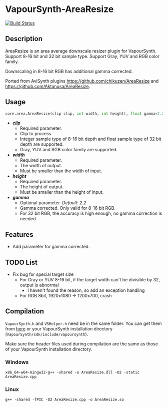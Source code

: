 # VapourSynth-AreaResize

[![Build Status](https://github.com/Kiyamou/VapourSynth-AreaResize/workflows/CI/badge.svg)](https://github.com/Kiyamou/VapourSynth-AreaResize/actions/workflows/CI.yml)

## Description

AreaResize is an area average downscale resizer plugin for VapourSynth. Support 8-16 bit and 32 bit sample type. Support Gray, YUV and RGB color family.

Downscaling in 8-16 bit RGB has additional gamma corrected.

Ported from AviSynth plugins https://github.com/chikuzen/AreaResize and https://github.com/Aktanusa/AreaResize.

## Usage

```python
core.area.AreaResize(clip clip, int width, int height[, float gamma=2.2])
```

* ***clip***
    * Required parameter.
    * Clip to process.
    * Integer sample type of 8-16 bit depth and float sample type of 32 bit depth are supported.
    * Gray, YUV and RGB color family are supported.
* ***width***
    * Required parameter.
    * The width of output.
    * Must be smaller than the width of input.
* ***height***
    * Required parameter.
    * The height of output.
    * Must be smaller than the height of input.
* ***gamma***
    * Optional parameter. *Default: 2.2*
    * Gamma corrected. Only valid for 8-16 bit RGB.
    * For 32 bit RGB, the accuracy is high enough, no gamma correction is needed.

## Features

* Add parameter for gamma corrected.

## TODO List

* Fix bug for special target size
  * For Gray or YUV 8-16 bit, if the target width can't be divisible by 32, output is abnormal
    * I haven't found the reason, so add an exception handling
  * For RGB 8bit, 1920x1080 -> 1200x700, crash

## Compilation

`VapourSynth.h` and `VSHelper.h` need be in the same folder. You can get them from [here](https://github.com/vapoursynth/vapoursynth/tree/master/include) or your VapourSynth installation directory (`VapourSynth/sdk/include/vapoursynth`).

Make sure the header files used during compilation are the same as those of your VapourSynth installation directory.

### Windows

```
x86_64-w64-mingw32-g++ -shared -o AreaResize.dll -O2 -static AreaResize.cpp
```

### Linux

```
g++ -shared -fPIC -O2 AreaResize.cpp -o AreaResize.so
```
